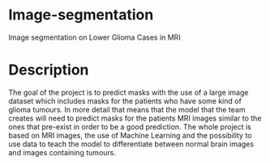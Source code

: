 # Image-segmentation
Image segmentation on Lower Glioma Cases in MRI

# Description
The goal of the project is to predict masks with the use of a large image dataset which includes 
masks for the patients who have some kind of glioma tumours.
In more detail that means that the model that the team creates will need to predict masks for the 
patients MRI images similar to the ones that pre-exist in order to be a good prediction.
The whole project is based on MRI images, the use of Machine Learning and the possibility to use 
data to teach the model to differentiate between normal brain images and images containing tumours.
